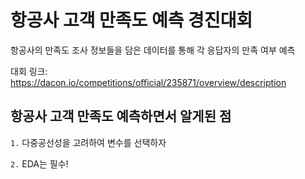 # 항공사 고객 만족도 예측 경진대회

항공사의 만족도 조사 정보들을 담은 데이터를 통해 각 응답자의 만족 여부 예측

대회 링크: https://dacon.io/competitions/official/235871/overview/description

## 항공사 고객 만족도 예측하면서 알게된 점

`1.` 다중공선성을 고려하여 변수를 선택하자

`2.` EDA는 필수!
